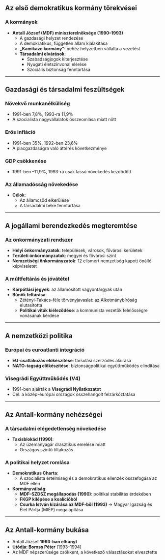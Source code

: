 ## Az első demokratikus kormány törekvései

### A kormányok
- **Antall József (MDF) miniszterelnöksége (1990–1993)**
  - A gazdasági helyzet rendezése
  - A demokratikus, független állam kialakítása
  - **„Kamikaze kormány”**: nehéz helyzetben vállalta a vezetést
  - **Társadalmi elvárások**:
    - Szabadságjogok kiterjesztése
    - Nyugati életszínvonal elérése
    - Szociális biztonság fenntartása

---

## Gazdasági és társadalmi feszültségek

### Növekvő munkanélküliség
- 1991-ben 7,8%, 1993-ra 11,9%
- A szocialista nagyvállalatok összeomlása miatt nőtt

### Erős infláció
- 1991-ben 35%, 1992-ben 23,6%
- A piacgazdaságra való áttérés következménye

### GDP csökkenése
- 1991-ben –11,9%, 1993-ra csak lassú növekedés kezdődött

### Az államadósság növekedése
- **Célok**:
  - Az államcsőd elkerülése
  - A társadalmi béke fenntartása

---

## A jogállami berendezkedés megteremtése

### Az önkormányzati rendszer
- **Helyi önkormányzatok**: települések, városok, fővárosi kerületek
- **Területi önkormányzatok**: megyei és fővárosi szint
- **Nemzetiségi önkormányzatok**: 12 elismert nemzetiség kapott önálló képviseletet

### A múltfeltárás és jóvátétel
- **Kárpótlási jegyek**: az államosított vagyontárgyak után
- **Bűnök feltárása**:
  - Zétényi-Takács-féle törvényjavaslat: az Alkotmánybíróság elutasította
  - **Politikai viták kiéleződése**: a kommunista vezetők felelősségre vonásának kérdése

---

## A nemzetközi politika

### Európai és euroatlanti integráció
- **EU-csatlakozás előkészítése**: társulási szerződés aláírása
- **NATO-tagság előkészítése**: biztonságpolitikai együttműködés elindítása

### Visegrádi Együttműködés (V4)
- 1991-ben aláírták a **Visegrádi Nyilatkozatot**
- Cél: a közép-európai országok összehangolt felzárkóztatása

---

## Az Antall-kormány nehézségei

### A társadalmi elégedetlenség növekedése
- **Taxisblokád (1990)**:
  - Az üzemanyagár drasztikus emelése miatt
  - Országos szintű tiltakozás

### A politikai helyzet romlása
- **Demokratikus Charta**:
  - A szocialista értelmiség és a demokratikus ellenzék összefogása az MDF ellen
- **Kormányválság**:
  - **MDF–SZDSZ megállapodás (1990)**: politikai stabilitás érdekében
  - **FKGP kilépése a koalícióból**
  - **Csurka István kizárása az MDF-ből (1993)** → Magyar Igazság és Élet Pártja (MIÉP) megalapítása

---

## Az Antall-kormány bukása

- Antall József **1993-ban elhunyt**
- **Utódja: Boross Péter** (1993–1994)
- Az MDF népszerűsége csökkent, a következő választásokat elvesztette